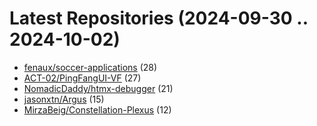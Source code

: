 # Latest Repositories (2024-09-30 .. 2024-10-02)

- [fenaux/soccer-applications](https://github.com/fenaux/soccer-applications) (28)
- [ACT-02/PingFangUI-VF](https://github.com/ACT-02/PingFangUI-VF) (27)
- [NomadicDaddy/htmx-debugger](https://github.com/NomadicDaddy/htmx-debugger) (21)
- [jasonxtn/Argus](https://github.com/jasonxtn/Argus) (15)
- [MirzaBeig/Constellation-Plexus](https://github.com/MirzaBeig/Constellation-Plexus) (12)
